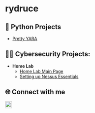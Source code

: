 <h1>rydruce</h1>

<h2>🐍 Python Projects</h2>

  - [Pretty YARA](https://github.com/rydruce/pretty-yara)

<h2>👨‍💻 Cybersecurity Projects:</h2>

- <b>Home Lab</b>
  - [Home Lab Main Page](https://github.com/rydruce/homelab)
  - [Setting up Nessus Essentials](https://github.com/rydruce/homelab)



<h2> 🌐 Connect with me</h2>

[<img align="left" alt="LinkedIn-RyanDruce | LinkedIn" width="22px" src="https://cdn.jsdelivr.net/npm/simple-icons@v3/icons/linkedin.svg" />][linkedin]

[linkedin]: https://www.linkedin.com/in/ryan-druce/
<!---
rydruce/rydruce is a ✨ special ✨ repository because its `README.md` (this file) appears on your GitHub profile.
You can click the Preview link to take a look at your changes.
--->

